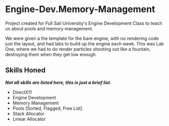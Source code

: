 # Engine-Dev.Memory-Management
Project created for Full Sail University's Engine Development Class to teach us about pools and memory management.

We were given a the template for the bare engine, with no rendering code just the layout, and had labs to build up the engine each week. This was Lab One, where we had to do render particles shooting out like a fountain, destroying them when they get low enough.

## Skills Honed
***Not all skills are listed here, this is just a brief list.***
- DirectX11
- Engine Development
- Memory Management
- Pools [Sorted, Flagged, Free List]
- Stack Allocator
- Linear Allocator
